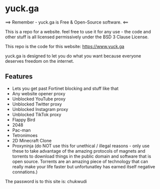 # yuck.ga
==> Remember - yuck.ga is Free & Open-Source software. <==

This is a repo for a website. feel free to use it for any use - the code and other stuff is all licensed permissively under the BSD 3 Clause License.

This repo is the code for this website: https://www.yuck.ga

yuck.ga is designed to let you do what you want because everyone deserves freedom on the internet.

## Features
- Lets you get past Fortinet blocking and stuff like that
- Any website opener proxy
- Unblocked YouTube proxy
- Unblocked Twitter proxy
- Unblocked Instagram proxy
- Unblocked TikTok proxy
- Flappy Bird
- 2048
- Pac-man
- Tetronimoes
- 2D Minecraft Clone
- Proxyninja (do NOT use this for unethical / illegal reasons - only use these to take advantage of the amazing protocols of magnets and torrents to download things in the public domain and software that is open source. Torrents are an amazing piece of technology that can really make your life faster but unfortunatley has earned itself negative connations.)

The password is to this site is: chukwudi
